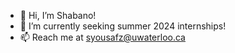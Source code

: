- 👋 Hi, I’m Shabano!
- 👀 I’m currently seeking summer 2024 internships!
- 📫 Reach me at syousafz@uwaterloo.ca

<!---
syousafz/syousafz is a ✨ special ✨ repository because its `README.md` (this file) appears on your GitHub profile.
You can click the Preview link to take a look at your changes.
--->
